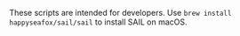 These scripts are intended for developers. Use `brew install happyseafox/sail/sail` to install SAIL on macOS.